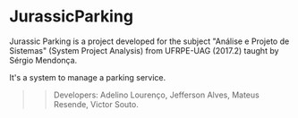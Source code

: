 # JurassicParking

Jurassic Parking is a project developed for the subject "Análise e Projeto de Sistemas" (System Project Analysis) from UFRPE-UAG (2017.2) taught by Sérgio Mendonça.

It's a system to manage a parking service.

>>Developers:
Adelino Lourenço,
Jefferson Alves,
Mateus Resende,
Victor Souto.

